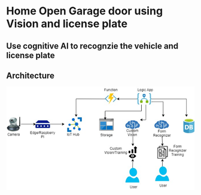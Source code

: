# Home Open Garage door using Vision and license plate

## Use cognitive AI to recognzie the vehicle and license plate

## Architecture

![Architecture](https://github.com/balakreshnan/visiongaragedoor/blob/main/images/garagevision.jpg "San Juan Mountains")